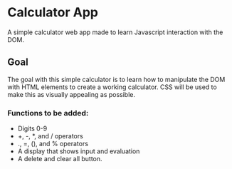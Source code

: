 # Calculator App

A simple calculator web app made to learn Javascript interaction with the DOM.

## Goal

The goal with this simple calculator is to learn how to manipulate the DOM with HTML elements to create a working calculator. CSS will be used to make this as visually appealing as possible.

### Functions to be added:

- Digits 0-9
- +, -, \*, and / operators
- ., =, (), and % operators
- A display that shows input and evaluation
- A delete and clear all button.
